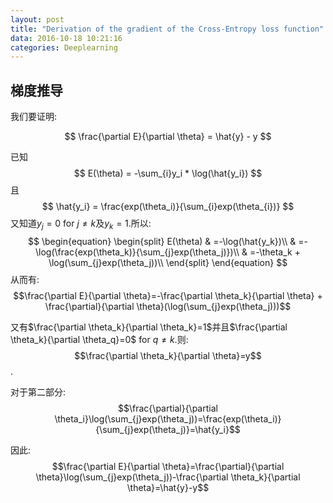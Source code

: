 ```yaml
---
layout: post
title: "Derivation of the gradient of the Cross-Entropy loss function"
data: 2016-10-18 10:21:16
categories: Deeplearning
---
```

## 梯度推导
我们要证明:

$$
\frac{\partial E}{\partial \theta} = \hat{y} - y
$$

已知
$$
E(\theta) = -\sum_{i}y_i * \log(\hat{y_i})
$$
且
$$
\hat{y_i} = \frac{exp(\theta_i)}{\sum_{i}exp(\theta_{i})}
$$
又知道$y_j=0$ for $j\neq k$及$y_k=1$.所以:
$$
\begin{equation}
\begin{split}
E(\theta) & =-\log(\hat{y_k})\\
		  & =-\log(\frac{exp(\theta_k)}{\sum_{j}exp(\theta_j)})\\
		  & =-\theta_k + \log(\sum_{j}exp(\theta_j))\\
\end{split}
\end{equation}
$$
从而有:
$$\frac{\partial E}{\partial \theta}=-\frac{\partial \theta_k}{\partial \theta} + \frac{\partial}{\partial \theta}(\log(\sum_{j}exp(\theta_j)))$$

又有$\frac{\partial \theta_k}{\partial \theta_k}=1$并且$\frac{\partial \theta_k}{\partial \theta_q}=0$ for $q \neq k$.则:
$$\frac{\partial \theta_k}{\partial \theta}=y$$.

对于第二部分:
$$\frac{\partial}{\partial \theta_i}\log(\sum_{j}exp(\theta_j))=\frac{exp(\theta_i)}{\sum_{j}exp(\theta_j)}=\hat{y_i}$$

因此:
$$\frac{\partial E}{\partial \theta}=\frac{\partial}{\partial \theta}\log(\sum_{j}exp(\theta_j))-\frac{\partial \theta_k}{\partial \theta}=\hat{y}-y$$